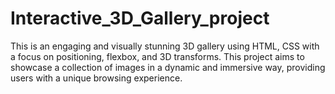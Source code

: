 # Interactive_3D_Gallery_project
This is an engaging and visually stunning 3D gallery using HTML, CSS with a focus on positioning, flexbox, and 3D transforms. This project aims to showcase a collection of images in a dynamic and immersive way, providing users with a unique browsing experience.
